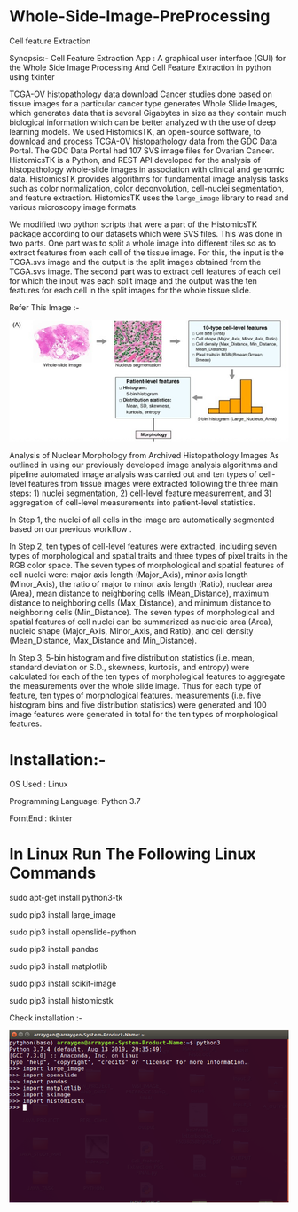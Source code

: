 # Whole-Side-Image-PreProcessing
Cell feature Extraction


Synopsis:-
Cell Feature Extraction App : A graphical user interface (GUI) for the Whole Side Image Processing And  Cell Feature Extraction in python using tkinter

TCGA-OV histopathology data download
Cancer studies done based on tissue images for a particular cancer type generates Whole Slide Images, which generates data that is several Gigabytes in size as they contain much biological information which can be better analyzed with the use of deep learning models. We used HistomicsTK, an open-source software, to download and process TCGA-OV histopathology data from the GDC Data Portal. The GDC Data Portal had 107 SVS image files for Ovarian Cancer. HistomicsTK is a Python, and REST API developed for the analysis of histopathology whole-slide images in association with clinical and genomic data. HistomicsTK provides algorithms for fundamental image analysis tasks such as color normalization, color deconvolution, cell-nuclei segmentation, and feature extraction. HistomicsTK uses the `large_image` library to read and various microscopy image formats.

We modified two python scripts that were a part of the HistomicsTK package according to our datasets which were SVS files. This was done in two parts.
	One part was to split a whole image into different tiles so as to extract features from each cell of the tissue image. For this, the input is the TCGA.svs image and the output is the split images obtained from the TCGA.svs image.
	The second part was to extract cell features of each cell for which the input was each split image and the output was the ten features for each cell in the split images for the whole tissue slide.




Refer This Image :-

![alt text](https://github.com/satyam8484/Whole-Side-Image-PreProcessing/blob/master/Fig_1.jpg)









Analysis of Nuclear Morphology from Archived Histopathology Images
As outlined in  using our previously developed image analysis algorithms and pipeline  automated image analysis was carried out and ten types of cell-level features from tissue images were extracted following the three main steps: 1) nuclei segmentation, 2) cell-level feature measurement, and 3) aggregation of cell-level measurements into patient-level statistics.

In Step 1, the nuclei of all cells in the image are automatically segmented based on our previous workflow .

In Step 2, ten types of cell-level features were extracted, including seven types of morphological and spatial traits and three types of pixel traits in the RGB color space. The seven types of morphological and spatial features of cell nuclei were: major axis length (Major_Axis), minor axis length (Minor_Axis), the ratio of major to minor axis length (Ratio), nuclear area (Area), mean distance to neighboring cells (Mean_Distance), maximum distance to neighboring cells (Max_Distance), and minimum distance to neighboring cells (Min_Distance). The seven types of morphological and spatial features of cell nuclei can be summarized as nucleic area (Area), nucleic shape (Major_Axis, Minor_Axis, and Ratio), and cell density (Mean_Distance, Max_Distance and Min_Distance).

In Step 3, 5-bin histogram and five distribution statistics (i.e. mean, standard deviation or S.D., skewness, kurtosis, and entropy) were calculated for each of the ten types of morphological features to aggregate the measurements over the whole slide image. Thus for each type of feature, ten types of morphological features. measurements (i.e. five histogram bins and five distribution statistics) were generated and 100 image features were generated in total for the ten types of morphological features.




# Installation:-

OS Used : Linux

Programming Language: Python 3.7

ForntEnd : tkinter

# In Linux Run The Following Linux Commands

sudo apt-get install python3-tk

sudo pip3 install large_image

sudo pip3 install openslide-python

sudo pip3 install pandas

sudo pip3 install matplotlib

sudo pip3 install scikit-image

sudo pip3 install histomicstk

Check installation :-



![alt text](https://github.com/satyam8484/Whole-Side-Image-PreProcessing/blob/master/Fig_2.png)







